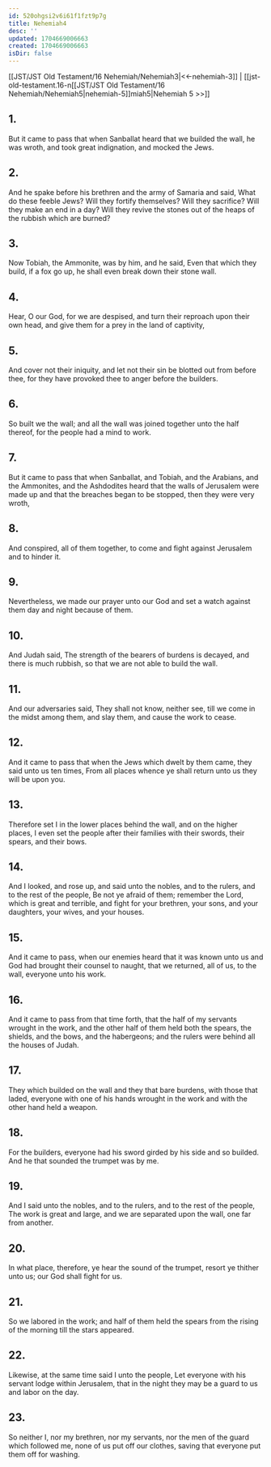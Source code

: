 ```yaml
---
id: 520ohgsi2v6i61f1fzt9p7g
title: Nehemiah4
desc: ''
updated: 1704669006663
created: 1704669006663
isDir: false
---
```

[[JST/JST Old Testament/16 Nehemiah/Nehemiah3|<<-nehemiah-3]] | [[jst-old-testament.16-n[[JST/JST Old Testament/16 Nehemiah/Nehemiah5|nehemiah-5]]miah5|Nehemiah 5 >>]]
## 1.
But it came to pass that when Sanballat heard that we builded the wall, he was wroth, and took great indignation, and mocked the Jews.
## 2.
And he spake before his brethren and the army of Samaria and said, What do these feeble Jews? Will they fortify themselves? Will they sacrifice? Will they make an end in a day? Will they revive the stones out of the heaps of the rubbish which are burned?
## 3.
Now Tobiah, the Ammonite, was by him, and he said, Even that which they build, if a fox go up, he shall even break down their stone wall.
## 4.
Hear, O our God, for we are despised, and turn their reproach upon their own head, and give them for a prey in the land of captivity,
## 5.
And cover not their iniquity, and let not their sin be blotted out from before thee, for they have provoked thee to anger before the builders.
## 6.
So built we the wall; and all the wall was joined together unto the half thereof, for the people had a mind to work.
## 7.
But it came to pass that when Sanballat, and Tobiah, and the Arabians, and the Ammonites, and the Ashdodites heard that the walls of Jerusalem were made up and that the breaches began to be stopped, then they were very wroth,
## 8.
And conspired, all of them together, to come and fight against Jerusalem and to hinder it.
## 9.
Nevertheless, we made our prayer unto our God and set a watch against them day and night because of them.
## 10.
And Judah said, The strength of the bearers of burdens is decayed, and there is much rubbish, so that we are not able to build the wall.
## 11.
And our adversaries said, They shall not know, neither see, till we come in the midst among them, and slay them, and cause the work to cease.
## 12.
And it came to pass that when the Jews which dwelt by them came, they said unto us ten times, From all places whence ye shall return unto us they will be upon you.
## 13.
Therefore set I in the lower places behind the wall, and on the higher places, I even set the people after their families with their swords, their spears, and their bows.
## 14.
And I looked, and rose up, and said unto the nobles, and to the rulers, and to the rest of the people, Be not ye afraid of them; remember the Lord, which is great and terrible, and fight for your brethren, your sons, and your daughters, your wives, and your houses.
## 15.
And it came to pass, when our enemies heard that it was known unto us and God had brought their counsel to naught, that we returned, all of us, to the wall, everyone unto his work.
## 16.
And it came to pass from that time forth, that the half of my servants wrought in the work, and the other half of them held both the spears, the shields, and the bows, and the habergeons; and the rulers were behind all the houses of Judah.
## 17.
They which builded on the wall and they that bare burdens, with those that laded, everyone with one of his hands wrought in the work and with the other hand held a weapon.
## 18.
For the builders, everyone had his sword girded by his side and so builded. And he that sounded the trumpet was by me.
## 19.
And I said unto the nobles, and to the rulers, and to the rest of the people, The work is great and large, and we are separated upon the wall, one far from another.
## 20.
In what place, therefore, ye hear the sound of the trumpet, resort ye thither unto us; our God shall fight for us.
## 21.
So we labored in the work; and half of them held the spears from the rising of the morning till the stars appeared.
## 22.
Likewise, at the same time said I unto the people, Let everyone with his servant lodge within Jerusalem, that in the night they may be a guard to us and labor on the day.
## 23.
So neither I, nor my brethren, nor my servants, nor the men of the guard which followed me, none of us put off our clothes, saving that everyone put them off for washing.

